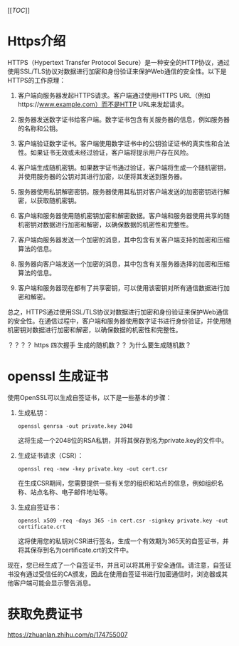 [[_TOC_]]
# Https介绍
HTTPS（Hypertext Transfer Protocol Secure）是一种安全的HTTP协议，通过使用SSL/TLS协议对数据进行加密和身份验证来保护Web通信的安全性。以下是HTTPS的工作原理：

1. 客户端向服务器发起HTTPS请求。客户端通过使用HTTPS URL（例如https://www.example.com）而不是HTTP URL来发起请求。

2. 服务器发送数字证书给客户端。数字证书包含有关服务器的信息，例如服务器的名称和公钥。

3. 客户端验证数字证书。客户端使用数字证书中的公钥验证证书的真实性和合法性。如果证书无效或未经过验证，客户端将提示用户存在风险。

4. 客户端生成随机密钥。如果数字证书通过验证，客户端将生成一个随机密钥，并使用服务器的公钥对其进行加密，以便将其发送到服务器。

5. 服务器使用私钥解密密钥。服务器使用其私钥对客户端发送的加密密钥进行解密，以获取随机密钥。

6. 客户端和服务器使用随机密钥加密和解密数据。客户端和服务器使用共享的随机密钥对数据进行加密和解密，以确保数据的机密性和完整性。

7. 客户端向服务器发送一个加密的消息，其中包含有关客户端支持的加密和压缩算法的信息。

8. 服务器向客户端发送一个加密的消息，其中包含有关服务器选择的加密和压缩算法的信息。

9. 客户端和服务器现在都有了共享密钥，可以使用该密钥对所有通信数据进行加密和解密。


总之，HTTPS通过使用SSL/TLS协议对数据进行加密和身份验证来保护Web通信的安全性。在通信过程中，客户端和服务器使用数字证书进行身份验证，并使用随机密钥对数据进行加密和解密，以确保数据的机密性和完整性。

？？？？
https 四次握手 生成的随机数？？ 为什么要生成随机数？

# openssl 生成证书

使用OpenSSL可以生成自签证书，以下是一些基本的步骤：

1. 生成私钥：

   `openssl genrsa -out private.key 2048`

   这将生成一个2048位的RSA私钥，并将其保存到名为private.key的文件中。

2. 生成证书请求（CSR）：

   `openssl req -new -key private.key -out cert.csr`

   在生成CSR期间，您需要提供一些有关您的组织和站点的信息，例如组织名称、站点名称、电子邮件地址等。

3. 生成自签证书：

   `openssl x509 -req -days 365 -in cert.csr -signkey private.key -out certificate.crt`

   这将使用您的私钥对CSR进行签名，生成一个有效期为365天的自签证书，并将其保存到名为certificate.crt的文件中。

现在，您已经生成了一个自签证书，并且可以将其用于安全通信。请注意，自签证书没有通过受信任的CA颁发，因此在使用自签证书进行加密通信时，浏览器或其他客户端可能会显示警告消息。


# 获取免费证书

https://zhuanlan.zhihu.com/p/174755007

